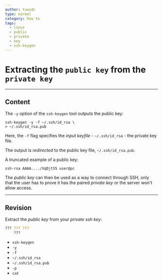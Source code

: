 ```yaml
---
author: tuwidc
type: normal
category: how to
tags:
  - linux
  - public
  - private
  - key
  - ssh-keygen
---
```


# Extracting the `public key` from the `private key`


---

## Content

The `-y` option of the `ssh-keygen` tool outputs the public key:

```plain-text
ssh-keygen -y -f ~/.ssh/id_rsa \ 
> ~/.ssh/id_rsa.pub
```

Here, the `-f` flag specifies the *input keyfile* - `~/.ssh/id_rsa` - the private key file.

The output is *redirected* to the public key file, `~/.ssh/id_rsa.pub`.

A truncated example of a public key:

```plain-text
ssh-rsa AAAA..../VqDjtS5 user@pc
```

The *public key* can then be used as a way to connect through SSH, only that the user has to prove it has the paired *private key* or the server won't allow access.


---

## Revision

Extract the *public key* from your *private ssh key*:

```bash
??? ??? ??? 
    ???
```

- `ssh-keygen`
- `-y`
- `-f`
- `~/.ssh/id_rsa`
- `~/.ssh/id_rsa.pub`
- `-p`
- `cat`
